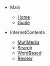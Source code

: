 * Main

    * [Home](/)
    * [Guide](guide.md)

* InternetContents
    
    * [MutiMedia](internetContents/mutimediaBasedContents.md)
    * [Search](internetContents/searchResults.md)
    * [WordBased](internetContents/wordBasedContents.md)
    * [Review](internetContents/reviewContents.md)